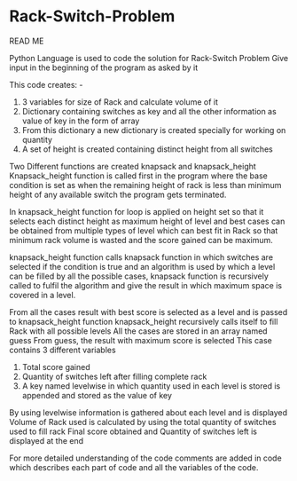 # Rack-Switch-Problem

READ ME

Python Language is used to code the solution for Rack-Switch Problem
Give input in the beginning of the program as asked by it

This code creates: -
1) 3 variables for size of Rack and calculate volume of it
2) Dictionary containing switches as key and all the other information as value of key in the form of array
3) From this dictionary a new dictionary is created specially for working on quantity
4) A set of height is created containing distinct height from all switches

Two Different functions are created knapsack and knapsack_height
Knapsack_height function is called first in the program where the base condition is set as when the remaining height of rack is less 
than minimum height of any available switch the program gets terminated.

In knapsack_height function for loop is applied on height set so that it selects each distinct height as maximum height of level and 
best cases can be obtained from multiple types of level which can best fit in Rack so that minimum rack volume is wasted and the score 
gained can be maximum.

knapsack_height function calls knapsack function in which switches are selected if the condition is true and an algorithm is used by 
which a level can be filled by all the possible cases, knapsack function is recursively called to fulfil the algorithm and give the 
result in which maximum space is covered in a level.

From all the cases result with best score is selected as a level and is passed to knapsack_height function
knapsack_height recursively calls itself to fill Rack with all possible levels 
All the cases are stored in an array named guess 
From guess, the result with maximum score is selected 
This case contains 3 different variables
1) Total score gained 
2) Quantity of switches left after filling complete rack
3) A key named levelwise in which quantity used in each level is stored is appended and stored as the value of key


By using levelwise information is gathered about each level and is displayed
Volume of Rack used is calculated by using the total quantity of switches used to fill rack
Final score obtained and Quantity of switches left is displayed at the end

For more detailed understanding of the code comments are added in code which describes each part of code and all the variables of the 
code. 
